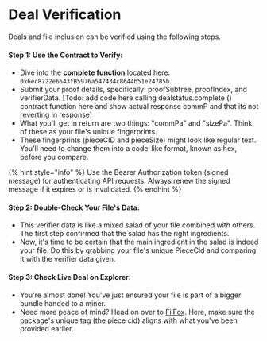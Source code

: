 # Deal Verification

Deals and file inclusion can be verified using the following steps.

#### Step 1: Use the Contract to Verify:

* Dive into the **complete function** located here: `0x6ec8722e6543fB5976a547434c8644b51e24785b`.
* Submit your proof details, specifically: proofSubtree, proofIndex, and verifierData. \[Todo: add code here calling dealstatus.complete () contract function here and show actual response commP and that its not reverting in response]
* What you'll get in return are two things: "commPa" and "sizePa". Think of these as your file's unique fingerprints.
* These fingerprints (pieceCID and pieceSize) might look like regular text. You'll need to change them into a code-like format, known as hex, before you compare.

{% hint style="info" %}
Use the Bearer Authorization token (signed message) for authenticating API requests. Always renew the signed message if it expires or is invalidated.
{% endhint %}

#### Step 2: Double-Check Your File's Data:

* This verifier data is like a mixed salad of your file combined with others. The first step confirmed that the salad has the right ingredients.
* Now, it's time to be certain that the main ingredient in the salad is indeed your file. Do this by grabbing your file's unique PieceCid and comparing it with the verifier data given.

#### Step 3: Check Live Deal on Explorer:

* You're almost done! You've just ensured your file is part of a bigger bundle handed to a miner.
* Need more peace of mind? Head on over to [FilFox](https://calibration.filfox.info/en/deal/133652). Here, make sure the package's unique tag (the piece cid) aligns with what you've been provided earlier.
